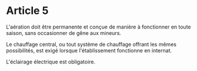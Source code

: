 # Article 5

L'aération doit être permanente et conçue de manière à fonctionner en toute saison, sans occasionner de gêne aux mineurs.

Le chauffage central, ou tout système de chauffage offrant les mêmes possibilités, est exigé lorsque l'établissement fonctionne en internat.

L'éclairage électrique est obligatoire.
